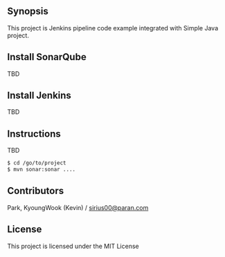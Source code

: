 ## Synopsis
This project is Jenkins pipeline code example integrated with Simple Java project.

## Install SonarQube
TBD

## Install Jenkins
TBD 

## Instructions
TBD 


```sh
$ cd /go/to/project
$ mvn sonar:sonar ....
```

## Contributors
Park, KyoungWook (Kevin) / sirius00@paran.com

## License
This project is licensed under the MIT License